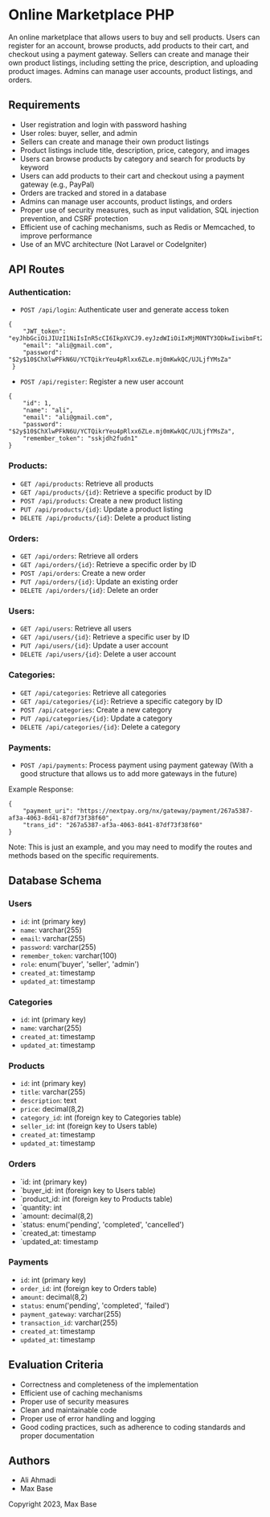 # Online Marketplace PHP

An online marketplace that allows users to buy and sell products. Users can register for an account, browse products, add products to their cart, and checkout using a payment gateway. Sellers can create and manage their own product listings, including setting the price, description, and uploading product images. Admins can manage user accounts, product listings, and orders.

## Requirements

- User registration and login with password hashing
- User roles: buyer, seller, and admin
- Sellers can create and manage their own product listings
- Product listings include title, description, price, category, and images
- Users can browse products by category and search for products by keyword
- Users can add products to their cart and checkout using a payment gateway (e.g., PayPal)
- Orders are tracked and stored in a database
- Admins can manage user accounts, product listings, and orders
- Proper use of security measures, such as input validation, SQL injection prevention, and CSRF protection
- Efficient use of caching mechanisms, such as Redis or Memcached, to improve performance
- Use of an MVC architecture (Not Laravel or CodeIgniter)

## API Routes

### Authentication:

- `POST /api/login`: Authenticate user and generate access token

```console
{
    "JWT_token": "eyJhbGciOiJIUzI1NiIsInR5cCI6IkpXVCJ9.eyJzdWIiOiIxMjM0NTY3ODkwIiwibmFtZSI6IkpvaG4gRG9lIiwiaWF0IjoxNTE2MjM5MDIyfQ.SflKxwRJSMeKKF2QT4fwpMeJf36POk6yJV_adQssw5c",
    "email": "ali@gmail.com",
    "password": "$2y$10$ChXlwPFkN6U/YCTQikrYeu4pRlxx6ZLe.mj0mKwkQC/UJLjfYMsZa"
 }
```

- `POST /api/register`: Register a new user account

```console
{
    "id": 1,
    "name": "ali",
    "email": "ali@gmail.com",
    "password": "$2y$10$ChXlwPFkN6U/YCTQikrYeu4pRlxx6ZLe.mj0mKwkQC/UJLjfYMsZa",
    "remember_token": "sskjdh2fudn1"
}
```

### Products:

- `GET /api/products`: Retrieve all products
- `GET /api/products/{id}`: Retrieve a specific product by ID
- `POST /api/products`: Create a new product listing
- `PUT /api/products/{id}`: Update a product listing
- `DELETE /api/products/{id}`: Delete a product listing

### Orders:

- `GET /api/orders`: Retrieve all orders
- `GET /api/orders/{id}`: Retrieve a specific order by ID
- `POST /api/orders`: Create a new order
- `PUT /api/orders/{id}`: Update an existing order
- `DELETE /api/orders/{id}`: Delete an order

### Users:

- `GET /api/users`: Retrieve all users
- `GET /api/users/{id}`: Retrieve a specific user by ID
- `PUT /api/users/{id}`: Update a user account
- `DELETE /api/users/{id}`: Delete a user account

### Categories:

- `GET /api/categories`: Retrieve all categories
- `GET /api/categories/{id}`: Retrieve a specific category by ID
- `POST /api/categories`: Create a new category
- `PUT /api/categories/{id}`: Update a category
- `DELETE /api/categories/{id}`: Delete a category

### Payments:

- `POST /api/payments`: Process payment using payment gateway (With a good structure that allows us to add more gateways in the future)

Example Response:

```console
{
    "payment_uri": "https://nextpay.org/nx/gateway/payment/267a5387-af3a-4063-8d41-87df73f38f60",
    "trans_id": "267a5387-af3a-4063-8d41-87df73f38f60"
}
```

Note: This is just an example, and you may need to modify the routes and methods based on the specific requirements.

## Database Schema

### Users

- `id`: int (primary key)
- `name`: varchar(255)
- `email`: varchar(255)
- `password`: varchar(255)
- `remember_token`: varchar(100)
- `role`: enum('buyer', 'seller', 'admin')
- `created_at`: timestamp
- `updated_at`: timestamp

### Categories

- `id`: int (primary key)
- `name`: varchar(255)
- `created_at`: timestamp
- `updated_at`: timestamp

### Products

- `id`: int (primary key)
- `title`: varchar(255)
- `description`: text
- `price`: decimal(8,2)
- `category_id`: int (foreign key to Categories table)
- `seller_id`: int (foreign key to Users table)
- `created_at`: timestamp
- `updated_at`: timestamp

### Orders

- `id: int (primary key)
- `buyer_id: int (foreign key to Users table)
- `product_id: int (foreign key to Products table)
- `quantity: int
- `amount: decimal(8,2)
- `status: enum('pending', 'completed', 'cancelled')
- `created_at: timestamp
- `updated_at: timestamp

### Payments

- `id`: int (primary key)
- `order_id`: int (foreign key to Orders table)
- `amount`: decimal(8,2)
- `status`: enum('pending', 'completed', 'failed')
- `payment_gateway`: varchar(255)
- `transaction_id`: varchar(255)
- `created_at`: timestamp
- `updated_at`: timestamp

## Evaluation Criteria

- Correctness and completeness of the implementation
- Efficient use of caching mechanisms
- Proper use of security measures
- Clean and maintainable code
- Proper use of error handling and logging
- Good coding practices, such as adherence to coding standards and proper documentation

## Authors

- Ali Ahmadi
- Max Base

Copyright 2023, Max Base
